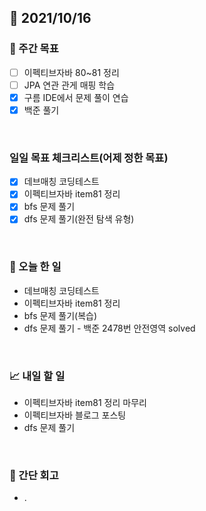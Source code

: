 ## 📅 2021/10/16


### 👏 주간 목표
- [ ] 이펙티브자바 80~81 정리
- [ ] JPA 연관 관게 매핑 학습
- [x] 구름 IDE에서 문제 풀이 연습
- [x] 백준 풀기

<br/>

### 일일 목표 체크리스트(어제 정한 목표)

- [x] 데브매칭 코딩테스트
- [x] 이펙티브자바 item81 정리
- [x] bfs 문제 풀기
- [x] dfs 문제 풀기(완전 탐색 유형)

<br/>

### 💯 오늘 한 일

- 데브매칭 코딩테스트
- 이펙티브자바 item81 정리
- bfs 문제 풀기(복습)
- dfs 문제 풀기 - 백준 2478번 안전영역 solved


<br/>

### 📈 내일 할 일

- 이펙티브자바 item81 정리 마무리
- 이펙티브자바 블로그 포스팅
- dfs 문제 풀기

<br/>

### 🤔 간단 회고

- .


